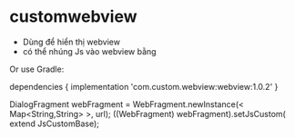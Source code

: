 # customwebview

- Dùng để hiển thị webview
- có thể nhúng Js vào webview bằng

Or use Gradle:


dependencies {
  implementation 'com.custom.webview:webview:1.0.2'
}

DialogFragment webFragment = WebFragment.newInstance(< Map<String,String> >, url);
((WebFragment) webFragment).setJsCustom(<class> extend JsCustomBase);

